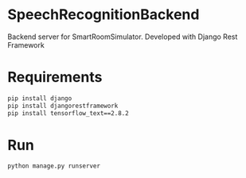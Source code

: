 # SpeechRecognitionBackend

Backend server for SmartRoomSimulator. Developed with Django Rest Framework

# Requirements

```bash
pip install django
pip install djangorestframework
pip install tensorflow_text==2.8.2
```
# Run
```bash
python manage.py runserver
```
